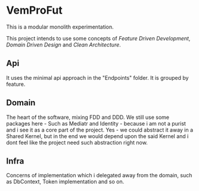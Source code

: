 # VemProFut
This is a modular monolith experimentation. 

This project intends to use some concepts of _Feature Driven Development_, _Domain Driven Design_ and _Clean Architecture_.

## Api
It uses the minimal api approach in the "Endpoints" folder. It is grouped by feature.

## Domain
The heart of the software, mixing FDD and DDD. We still use some packages here - Such as Mediatr and Identity - because i am not a purist and i see it as a core part of the project.
Yes - we could abstract it away in a Shared Kernel, but in the end we would depend upon the said Kernel and i dont feel like the project need such abstraction right now.

## Infra
Concerns of implementation which i delegated away from the domain, such as DbContext, Token implementation and so on.

